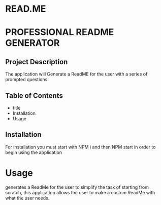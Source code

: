 # READ.ME

# PROFESSIONAL README GENERATOR

## Project Description

The application will Generate a ReadME for the user with a series of prompted questions.

## Table of Contents

* title
* Installation
* Usage


## Installation

For installation you must start with NPM i and then NPM start in order to begin using the application

# Usage

generates a ReadMe for the user to simplify the task of starting from scratch, this application allows the user to make a custom ReadMe with what the user needs.
